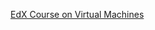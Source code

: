 [EdX Course on Virtual Machines](https://courses.edx.org/courses/course-v1:Microsoft+AZURE202x+2T2018/course/)
